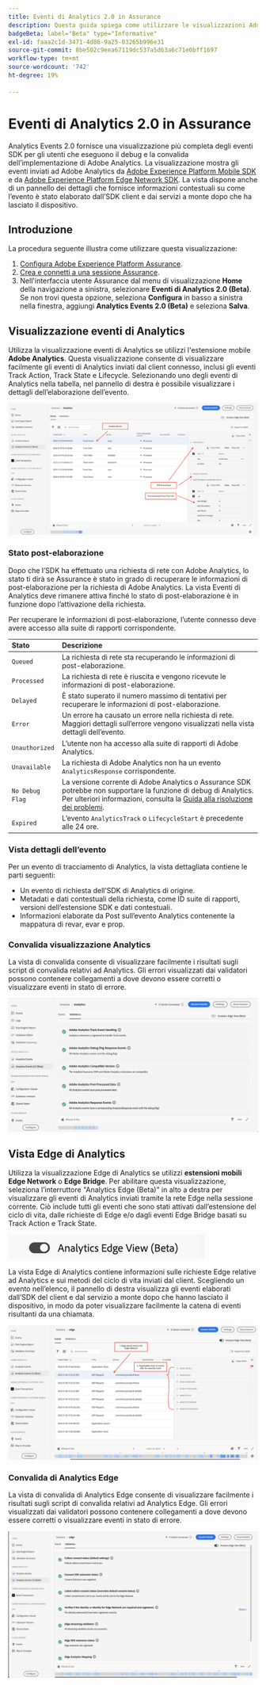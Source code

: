 ```yaml
---
title: Eventi di Analytics 2.0 in Assurance
description: Questa guida spiega come utilizzare le visualizzazioni Adobe Analytics e Analytics Edge con Adobe Experience Platform Assurance.
badgeBeta: label="Beta" type="Informative"
exl-id: faaa2c1d-3471-4d86-9a25-03265b996e31
source-git-commit: 8be502c9eea67119dc537a5d63a6c71e0bff1697
workflow-type: tm+mt
source-wordcount: '742'
ht-degree: 19%

---
```


# Eventi di Analytics 2.0 in Assurance

Analytics Events 2.0 fornisce una visualizzazione più completa degli eventi SDK per gli utenti che eseguono il debug e la convalida dell’implementazione di Adobe Analytics. La visualizzazione mostra gli eventi inviati ad Adobe Analytics da [Adobe Experience Platform Mobile SDK](https://developer.adobe.com/client-sdks/solution/adobe-analytics/) e da [Adobe Experience Platform Edge Network SDK](https://developer.adobe.com/client-sdks/edge/edge-network/). La vista dispone anche di un pannello dei dettagli che fornisce informazioni contestuali su come l’evento è stato elaborato dall’SDK client e dai servizi a monte dopo che ha lasciato il dispositivo.

## Introduzione

La procedura seguente illustra come utilizzare questa visualizzazione:

1. [Configura Adobe Experience Platform Assurance](../tutorials/implement-assurance.md).
2. [Crea e connetti a una sessione Assurance](../tutorials/using-assurance.md).
3. Nell&#39;interfaccia utente Assurance dal menu di visualizzazione **Home** della navigazione a sinistra, selezionare **Eventi di Analytics 2.0 (Beta)**. Se non trovi questa opzione, seleziona **Configura** in basso a sinistra nella finestra, aggiungi **Analytics Events 2.0 (Beta)** e seleziona **Salva**.

## Visualizzazione eventi di Analytics

Utilizza la visualizzazione eventi di Analytics se utilizzi l&#39;estensione mobile **Adobe Analytics**. Questa visualizzazione consente di visualizzare facilmente gli eventi di Analytics inviati dal client connesso, inclusi gli eventi Track Action, Track State e Lifecycle. Selezionando uno degli eventi di Analytics nella tabella, nel pannello di destra è possibile visualizzare i dettagli dell’elaborazione dell’evento.

![Immagine che illustra componenti diversi nella visualizzazione eventi di Analytics.](./images/adobe-analytics-edge/analytics-events.png)

### Stato post-elaborazione

Dopo che l’SDK ha effettuato una richiesta di rete con Adobe Analytics, lo stato ti dirà se Assurance è stato in grado di recuperare le informazioni di post-elaborazione per la richiesta di Adobe Analytics. La vista Eventi di Analytics deve rimanere attiva finché lo stato di post-elaborazione è in funzione dopo l’attivazione della richiesta.

Per recuperare le informazioni di post-elaborazione, l’utente connesso deve avere accesso alla suite di rapporti corrispondente.

| Stato | Descrizione |
| :----- | :---------- |
| `Queued` | La richiesta di rete sta recuperando le informazioni di post-elaborazione. |
| `Processed` | La richiesta di rete è riuscita e vengono ricevute le informazioni di post-elaborazione. |
| `Delayed` | È stato superato il numero massimo di tentativi per recuperare le informazioni di post-elaborazione. |
| `Error` | Un errore ha causato un errore nella richiesta di rete. Maggiori dettagli sull’errore vengono visualizzati nella vista dettagli dell’evento. |
| `Unauthorized` | L’utente non ha accesso alla suite di rapporti di Adobe Analytics. |
| `Unavailable` | La richiesta di Adobe Analytics non ha un evento `AnalyticsResponse` corrispondente. |
| `No Debug Flag` | La versione corrente di Adobe Analytics o Assurance SDK potrebbe non supportare la funzione di debug di Analytics. Per ulteriori informazioni, consulta la [Guida alla risoluzione dei problemi](../troubleshooting.md). |
| `Expired` | L’evento `AnalyticsTrack` o `LifecycleStart` è precedente alle 24 ore. |

### Vista dettagli dell’evento

Per un evento di tracciamento di Analytics, la vista dettagliata contiene le parti seguenti:

- Un evento di richiesta dell’SDK di Analytics di origine.
- Metadati e dati contestuali della richiesta, come ID suite di rapporti, versioni dell’estensione SDK e dati contestuali.
- Informazioni elaborate da Post sull’evento Analytics contenente la mappatura di revar, evar e prop.

### Convalida visualizzazione Analytics

La vista di convalida consente di visualizzare facilmente i risultati sugli script di convalida relativi ad Analytics. Gli errori visualizzati dai validatori possono contenere collegamenti a dove devono essere corretti o visualizzare eventi in stato di errore.

![Immagine che mostra la scheda Convalida nella visualizzazione Analytics.](./images/adobe-analytics-edge/analytics-validation-view.png)

## Vista Edge di Analytics

Utilizza la visualizzazione Edge di Analytics se utilizzi **estensioni mobili Edge Network** o **Edge Bridge**. Per abilitare questa visualizzazione, seleziona l’interruttore &quot;Analytics Edge (Beta)&quot; in alto a destra per visualizzare gli eventi di Analytics inviati tramite la rete Edge nella sessione corrente. Ciò include tutti gli eventi che sono stati attivati dall’estensione del ciclo di vita, dalle richieste di Edge e/o dagli eventi Edge Bridge basati su Track Action e Track State.

![Immagine che mostra l&#39;interruttore utilizzato per passare dalla visualizzazione Analytics alla visualizzazione Edge Analytics e viceversa.](./images/adobe-analytics-edge/analytics-view-toggle.png)

La vista Edge di Analytics contiene informazioni sulle richieste Edge relative ad Analytics e sui metodi del ciclo di vita inviati dal client. Scegliendo un evento nell’elenco, il pannello di destra visualizza gli eventi elaborati dall’SDK del client e dal servizio a monte dopo che hanno lasciato il dispositivo, in modo da poter visualizzare facilmente la catena di eventi risultanti da una chiamata.

![Immagine che illustra i diversi componenti nella visualizzazione Edge di Analytics.](./images/adobe-analytics-edge/edge-analytics-events.png)

### Convalida di Analytics Edge

La vista di convalida di Analytics Edge consente di visualizzare facilmente i risultati sugli script di convalida relativi ad Analytics Edge. Gli errori visualizzati dai validatori possono contenere collegamenti a dove devono essere corretti o visualizzare eventi in stato di errore.

![Immagine che mostra la scheda Convalida nella visualizzazione Edge di Analytics.](./images/adobe-analytics-edge/edge-analytics-validation-view.png)
